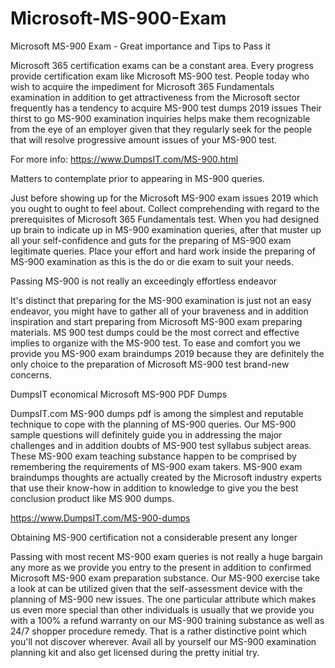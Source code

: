 # Microsoft-MS-900-Exam
Microsoft MS-900 Exam - Great importance and Tips to Pass it

Microsoft 365 certification exams can be a constant area. Every progress provide certification exam like Microsoft MS-900 test. People today who wish to acquire the impediment for Microsoft 365 Fundamentals examination in addition to get attractiveness from the Microsoft sector frequently has a tendency to acquire MS-900 test dumps 2019 issues Their thirst to go MS-900 examination inquiries helps make them recognizable from the eye of an employer given that they regularly seek for the people that will resolve progressive amount issues of your MS-900 test.

For more info: https://www.DumpsIT.com/MS-900.html

Matters to contemplate prior to appearing in MS-900 queries.

Just before showing up for the Microsoft MS-900 exam issues 2019 which you ought to ought to feel about. Collect comprehending with regard to the prerequisites of Microsoft 365 Fundamentals test. When you had designed up brain to indicate up in MS-900 examination queries, after that muster up all your self-confidence and guts for the preparing of MS-900 exam legitimate queries. Place your effort and hard work inside the preparing of MS-900 examination as this is the do or die exam to suit your needs.

Passing MS-900 is not really an exceedingly effortless endeavor

It's distinct that preparing for the MS-900 examination is just not an easy endeavor, you might have to gather all of your braveness and in addition inspiration and start preparing from Microsoft MS-900 exam preparing materials. MS 900 test dumps could be the most correct and effective implies to organize with the MS-900 test. To ease and comfort you we provide you MS-900 exam braindumps 2019 because they are definitely the only choice to the preparation of Microsoft MS-900 test brand-new concerns.

DumpsIT economical Microsoft MS-900 PDF Dumps

DumpsIT.com MS-900 dumps pdf is among the simplest and reputable technique to cope with the planning of MS-900 queries. Our MS-900 sample questions will definitely guide you in addressing the major challenges and in addition doubts of MS-900 test syllabus subject areas. These MS-900 exam teaching substance happen to be comprised by remembering the requirements of MS-900 exam takers. MS-900 exam braindumps thoughts are actually created by the Microsoft industry experts that use their know-how in addition to knowledge to give you the best conclusion product like MS 900 dumps.

https://www.DumpsIT.com/MS-900-dumps

Obtaining MS-900 certification not a considerable present any longer

Passing with most recent MS-900 exam queries is not really a huge bargain any more as we provide you entry to the present in addition to confirmed Microsoft MS-900 exam preparation substance. Our MS-900 exercise take a look at can be utilized given that the self-assessment device with the planning of MS-900 new issues. The one particular attribute which makes us even more special than other individuals is usually that we provide you with a 100% a refund warranty on our MS-900 training substance as well as 24/7 shopper procedure remedy. That is a rather distinctive point which you'll not discover wherever. Avail all by yourself our MS-900 examination planning kit and also get licensed during the pretty initial try.

